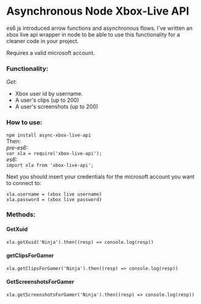 # Asynchronous Node Xbox-Live API
es6 js introduced arrow functions and asynchronous flows. I've written an xbox live api wrapper in node to be able to use this functionality for a cleaner code in your project.

Requires a valid microsoft account.

### Functionality:<br/>
*Get*:
- Xbox user id by username.
- A user's clips (up to 200)
- A user's screenshots (up to 200)

### How to use:
`npm install async-xbox-live-api`<br/>
Then:<br/>
*pre-es6:*<br/>
`var xla = require('xbox-live-api');`<br/>
*es6:*<br/>
`import xla from 'xbox-live-api';`

Next you should insert your credentials for the microsoft account you want to connect to:<br/>
```
xla.username = (xbox live username)
xla.password = (xbox live password)
```

### Methods:
#### GetXuid
```
xla.getXuid('Ninja').then((resp) => console.log(resp))
```

#### getClipsForGamer
```
xla.getClipsForGamer('Ninja').then((resp) => console.log(resp))
```

#### GetScreenshotsForGamer
```
xla.getScreenshotsForGamer('Ninja').then((resp) => console.log(resp))
```
